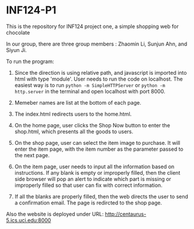 # INF124-P1
This is the repository for INF124 project one, a simple shopping web for chocolate

In our group, there are three group members : Zhaomin Li, Sunjun Ahn, and Siyun Ji. 

To run the program: 

1. Since the direction is using relative path, and javascript is imported into html with type 'module'. User needs to run the code on localhost. The easiest way is to run `python -m SimpleHTTPServer` or `python -m http.server` in the terminal and open localhost with port 8000.

2.  Memeber names are list at the bottom of each page.

3.  The index.html redirects users to the home.html.

4.  On the home page, user clicks the Shop Now button to enter the shop.html, which presents all the goods to users.

5.  On the shop page, user can select the item image to purchase. It will enter the item page, with the item number as the parameter passed to the next page.

6.  On the item page, user needs to input all the information based on instructions. If any blank is empty or improperly filled, then the client side browser will pop an alert to indicate which part is missing or improperly filled so that user can fix with correct information.

7.  If all the blanks are properly filled, then the web directs the user to send a confirmation email. The page is redircted to the shop page.


Also the website is deployed under URL: 
http://centaurus-5.ics.uci.edu:8000
